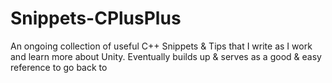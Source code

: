 # Snippets-CPlusPlus

An ongoing collection of useful C++ Snippets & Tips that I write as I work and learn more about Unity. Eventually builds up & serves as a good & easy reference to go back to